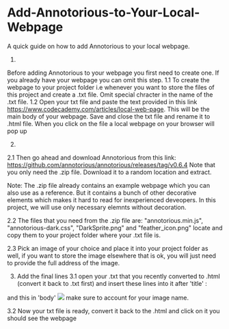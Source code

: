 # Add-Annotorious-to-Your-Local-Webpage
A quick guide on how to add Annotorious to your local webpage. 

1. 
Before adding Annotorious to your webpage you first need to create one. If you already have your webpage you can omit this step.
1.1 To create the webpage to your project folder i.e whenever you want to store the files of this project and create a .txt file. 
Omit special chracter in the name of the .txt file. 
1.2 Open your txt file and paste the text provided in this link 
https://www.codecademy.com/articles/local-web-page. This will be the main body of your webpage. Save and close the txt file and rename
it to .html file.  When you click on the file a local webpage on your browser will pop up

2. 
2.1 Then go ahead and download Annotorious from this link: https://github.com/annotorious/annotorious/releases/tag/v0.6.4
Note that you only need the .zip file. Download it to a random location and extract.

Note: The .zip file already contains an example webpage which you can also use as a reference. But it contains a bunch of other
decorative elements which makes it hard to read for inexperienced deveopers. In this project, we will use only necessary elemnts 
without decoration. 

2.2 The files that you need from the .zip file are:
"annotorious.min.js", "annotorious-dark.css", "DarkSprite.png" and "feather_icon.png" locate and copy them to your project folder where 
your .txt file is. 

2.3 Pick an image of your choice and place it into your project folder as well, if you want to store the image elsewhere that is ok, you
will just need to provide the full address of the image. 

3. Add the final lines 
3.1 open your .txt that you recently converted to .html (convert it back to .txt first) and insert these lines into it after  'title' :
<link rel="stylesheet" href="annotorious-dark.css" />
<script src="annotorious.min.js"></script>
      
and this in 'body' 
<img src="file:a.jpeg" class="annotatable">
make sure to account for your image name. 

3.2 Now your txt file is ready, convert it back to the .html and click on it you should see the webpage
   
